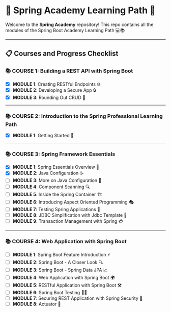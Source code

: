 # 🌱 Spring Academy Learning Path 🚀

Welcome to the **Spring Academy** repository! This repo contains all the modules of the Spring Boot Academy Learning Path 💻📚

---

## 📋 Courses and Progress Checklist

### 📚 **COURSE 1: Building a REST API with Spring Boot**
- [x] **MODULE 1**: Creating RESTful Endpoints 🌐
- [x] **MODULE 2**: Developing a Secure App 🔒
- [x] **MODULE 3**: Rounding Out CRUD 🔄

---

### 📚 **COURSE 2: Introduction to the Spring Professional Learning Path**
- [x] **MODULE 1**: Getting Started 🎯

---

### 📚 **COURSE 3: Spring Framework Essentials**
- [x] **MODULE 1**: Spring Essentials Overview 🌟
- [x] **MODULE 2**: Java Configuration ☕
- [ ] **MODULE 3**: More on Java Configuration 🔧
- [ ] **MODULE 4**: Component Scanning 🔍
- [ ] **MODULE 5**: Inside the Spring Container 🏗️
- [ ] **MODULE 6**: Introducing Aspect Oriented Programming 🎭
- [ ] **MODULE 7**: Testing Spring Applications 🧪
- [ ] **MODULE 8**: JDBC Simplification with Jdbc Template 💾
- [ ] **MODULE 9**: Transaction Management with Spring 💳

---

### 📚 **COURSE 4: Web Application with Spring Boot**
- [ ] **MODULE 1**: Spring Boot Feature Introduction ⚡
- [ ] **MODULE 2**: Spring Boot - A Closer Look 🔍
- [ ] **MODULE 3**: Spring Boot - Spring Data JPA 📈
- [ ] **MODULE 4**: Web Application with Spring Boot 🌍
- [ ] **MODULE 5**: RESTful Application with Spring Boot 🛠️
- [ ] **MODULE 6**: Spring Boot Testing 🧑‍🔬
- [ ] **MODULE 7**: Securing REST Application with Spring Security 🔐
- [ ] **MODULE 8**: Actuator 🏃
